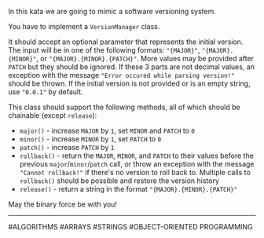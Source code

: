 In this kata we are going to mimic a software versioning system.

You have to implement a `VersionManager` class.

It should accept an optional parameter that represents the initial version. The input will be in one of the following formats: `"{MAJOR}"`, `"{MAJOR}.{MINOR}"`, or `"{MAJOR}.{MINOR}.{PATCH}"`. More values may be provided after `PATCH` but they should be ignored. If these 3 parts are not decimal values, an exception with the message `"Error occured while parsing version!"` should be thrown. If the initial version is not provided or is an empty string, use `"0.0.1"` by default.

This class should support the following methods, all of which should be chainable (except `release`):

-   `major()` - increase `MAJOR` by `1`, set `MINOR` and `PATCH` to `0`
-   `minor()` - increase `MINOR` by `1`, set `PATCH` to `0`
-   `patch()` - increase `PATCH` by `1`
-   `rollback()` - return the `MAJOR`, `MINOR`, and `PATCH` to their values before the previous `major`/`minor`/`patch` call, or throw an exception with the message `"Cannot rollback!"` if there's no version to roll back to. Multiple calls to `rollback()` should be possible and restore the version history
-   `release()` - return a string in the format `"{MAJOR}.{MINOR}.{PATCH}"`

May the binary force be with you!

---

#ALGORITHMS #ARRAYS #STRINGS #OBJECT-ORIENTED PROGRAMMING